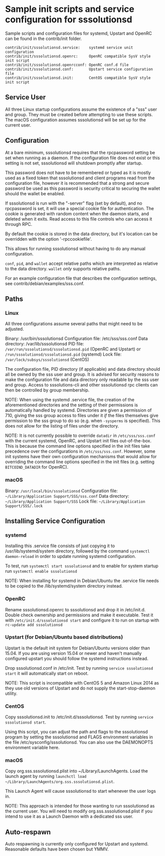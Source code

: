 Sample init scripts and service configuration for sssolutionsd
==========================================================

Sample scripts and configuration files for systemd, Upstart and OpenRC
can be found in the contrib/init folder.

    contrib/init/sssolutionsd.service:    systemd service unit configuration
    contrib/init/sssolutionsd.openrc:     OpenRC compatible SysV style init script
    contrib/init/sssolutionsd.openrcconf: OpenRC conf.d file
    contrib/init/sssolutionsd.conf:       Upstart service configuration file
    contrib/init/sssolutionsd.init:       CentOS compatible SysV style init script

Service User
---------------------------------

All three Linux startup configurations assume the existence of a "sss" user
and group.  They must be created before attempting to use these scripts.
The macOS configuration assumes sssolutionsd will be set up for the current user.

Configuration
---------------------------------

At a bare minimum, sssolutionsd requires that the rpcpassword setting be set
when running as a daemon.  If the configuration file does not exist or this
setting is not set, sssolutionsd will shutdown promptly after startup.

This password does not have to be remembered or typed as it is mostly used
as a fixed token that sssolutionsd and client programs read from the configuration
file, however it is recommended that a strong and secure password be used
as this password is security critical to securing the wallet should the
wallet be enabled.

If sssolutionsd is run with the "-server" flag (set by default), and no rpcpassword is set,
it will use a special cookie file for authentication. The cookie is generated with random
content when the daemon starts, and deleted when it exits. Read access to this file
controls who can access it through RPC.

By default the cookie is stored in the data directory, but it's location can be overridden
with the option '-rpccookiefile'.

This allows for running sssolutionsd without having to do any manual configuration.

`conf`, `pid`, and `wallet` accept relative paths which are interpreted as
relative to the data directory. `wallet` *only* supports relative paths.

For an example configuration file that describes the configuration settings,
see contrib/debian/examples/sss.conf.

Paths
---------------------------------

### Linux

All three configurations assume several paths that might need to be adjusted.

Binary:              /usr/bin/sssolutionsd
Configuration file:  /etc/sss/sss.conf
Data directory:      /var/lib/sssolutionsd
PID file:            `/var/run/sssolutionsd/sssolutionsd.pid` (OpenRC and Upstart) or `/run/sssolutionsd/sssolutionsd.pid` (systemd)
Lock file:           `/var/lock/subsys/sssolutionsd` (CentOS)

The configuration file, PID directory (if applicable) and data directory
should all be owned by the sss user and group.  It is advised for security
reasons to make the configuration file and data directory only readable by the
sss user and group.  Access to sssolutions-cli and other sssolutionsd rpc clients
can then be controlled by group membership.

NOTE: When using the systemd .service file, the creation of the aforementioned
directories and the setting of their permissions is automatically handled by
systemd. Directories are given a permission of 710, giving the sss group
access to files under it _if_ the files themselves give permission to the
sss group to do so (e.g. when `-sysperms` is specified). This does not allow
for the listing of files under the directory.

NOTE: It is not currently possible to override `datadir` in
`/etc/sss/sss.conf` with the current systemd, OpenRC, and Upstart init
files out-of-the-box. This is because the command line options specified in the
init files take precedence over the configurations in
`/etc/sss/sss.conf`. However, some init systems have their own
configuration mechanisms that would allow for overriding the command line
options specified in the init files (e.g. setting `BITCOIND_DATADIR` for
OpenRC).

### macOS

Binary:              `/usr/local/bin/sssolutionsd`
Configuration file:  `~/Library/Application Support/SSS/sss.conf`
Data directory:      `~/Library/Application Support/SSS`
Lock file:           `~/Library/Application Support/SSS/.lock`

Installing Service Configuration
-----------------------------------

### systemd

Installing this .service file consists of just copying it to
/usr/lib/systemd/system directory, followed by the command
`systemctl daemon-reload` in order to update running systemd configuration.

To test, run `systemctl start sssolutionsd` and to enable for system startup run
`systemctl enable sssolutionsd`

NOTE: When installing for systemd in Debian/Ubuntu the .service file needs to be copied to the /lib/systemd/system directory instead.

### OpenRC

Rename sssolutionsd.openrc to sssolutionsd and drop it in /etc/init.d.  Double
check ownership and permissions and make it executable.  Test it with
`/etc/init.d/sssolutionsd start` and configure it to run on startup with
`rc-update add sssolutionsd`

### Upstart (for Debian/Ubuntu based distributions)

Upstart is the default init system for Debian/Ubuntu versions older than 15.04. If you are using version 15.04 or newer and haven't manually configured upstart you should follow the systemd instructions instead.

Drop sssolutionsd.conf in /etc/init.  Test by running `service sssolutionsd start`
it will automatically start on reboot.

NOTE: This script is incompatible with CentOS 5 and Amazon Linux 2014 as they
use old versions of Upstart and do not supply the start-stop-daemon utility.

### CentOS

Copy sssolutionsd.init to /etc/init.d/sssolutionsd. Test by running `service sssolutionsd start`.

Using this script, you can adjust the path and flags to the sssolutionsd program by
setting the sssolutionsd and FLAGS environment variables in the file
/etc/sysconfig/sssolutionsd. You can also use the DAEMONOPTS environment variable here.

### macOS

Copy org.sss.sssolutionsd.plist into ~/Library/LaunchAgents. Load the launch agent by
running `launchctl load ~/Library/LaunchAgents/org.sss.sssolutionsd.plist`.

This Launch Agent will cause sssolutionsd to start whenever the user logs in.

NOTE: This approach is intended for those wanting to run sssolutionsd as the current user.
You will need to modify org.sss.sssolutionsd.plist if you intend to use it as a
Launch Daemon with a dedicated sss user.

Auto-respawn
-----------------------------------

Auto respawning is currently only configured for Upstart and systemd.
Reasonable defaults have been chosen but YMMV.
